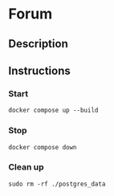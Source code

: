 Forum
===

## Description

## Instructions

### Start

```shell
docker compose up --build
```

### Stop
```shell
docker compose down
```

### Clean up
```shell
sudo rm -rf ./postgres_data
```